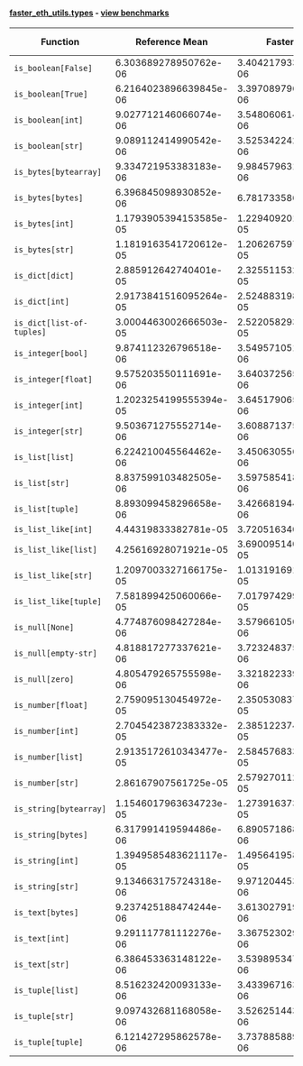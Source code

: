 #### [faster_eth_utils.types](https://github.com/BobTheBuidler/faster-eth-utils/blob/master/faster_eth_utils/types.py) - [view benchmarks](https://github.com/BobTheBuidler/faster-eth-utils/blob/master/benchmarks/test_types_benchmarks.py)

| Function | Reference Mean | Faster Mean | % Change | Speedup (%) | x Faster | Faster |
|----------|---------------|-------------|----------|-------------|----------|--------|
| `is_boolean[False]` | 6.303689278950762e-06 | 3.404217933761885e-06 | 46.00% | 85.17% | 1.85x | ✅ |
| `is_boolean[True]` | 6.2164023896639845e-06 | 3.3970897967638487e-06 | 45.35% | 82.99% | 1.83x | ✅ |
| `is_boolean[int]` | 9.027712146066074e-06 | 3.5480606144465706e-06 | 60.70% | 154.44% | 2.54x | ✅ |
| `is_boolean[str]` | 9.089112414990542e-06 | 3.5253422422422545e-06 | 61.21% | 157.82% | 2.58x | ✅ |
| `is_bytes[bytearray]` | 9.334721953383183e-06 | 9.984579631430807e-06 | -6.96% | -6.51% | 0.93x | ❌ |
| `is_bytes[bytes]` | 6.396845098930852e-06 | 6.78173358648997e-06 | -6.02% | -5.68% | 0.94x | ❌ |
| `is_bytes[int]` | 1.1793905394153585e-05 | 1.2294092016373004e-05 | -4.24% | -4.07% | 0.96x | ❌ |
| `is_bytes[str]` | 1.1819163541720612e-05 | 1.2062675976416246e-05 | -2.06% | -2.02% | 0.98x | ❌ |
| `is_dict[dict]` | 2.885912642740401e-05 | 2.325511532859737e-05 | 19.42% | 24.10% | 1.24x | ✅ |
| `is_dict[int]` | 2.9173841516095264e-05 | 2.5248831982299646e-05 | 13.45% | 15.55% | 1.16x | ✅ |
| `is_dict[list-of-tuples]` | 3.0004463002666503e-05 | 2.5220582938891686e-05 | 15.94% | 18.97% | 1.19x | ✅ |
| `is_integer[bool]` | 9.874112326796518e-06 | 3.549571051403777e-06 | 64.05% | 178.18% | 2.78x | ✅ |
| `is_integer[float]` | 9.575203550111691e-06 | 3.6403725656624304e-06 | 61.98% | 163.03% | 2.63x | ✅ |
| `is_integer[int]` | 1.2023254199555394e-05 | 3.645179065714881e-06 | 69.68% | 229.84% | 3.30x | ✅ |
| `is_integer[str]` | 9.503671275552714e-06 | 3.608871375726238e-06 | 62.03% | 163.34% | 2.63x | ✅ |
| `is_list[list]` | 6.224210045564462e-06 | 3.4506305562025865e-06 | 44.56% | 80.38% | 1.80x | ✅ |
| `is_list[str]` | 8.837599103482505e-06 | 3.597585418433768e-06 | 59.29% | 145.65% | 2.46x | ✅ |
| `is_list[tuple]` | 8.893099458296658e-06 | 3.4266819444613694e-06 | 61.47% | 159.53% | 2.60x | ✅ |
| `is_list_like[int]` | 4.44319833382781e-05 | 3.72051634001106e-05 | 16.26% | 19.42% | 1.19x | ✅ |
| `is_list_like[list]` | 4.25616928071921e-05 | 3.690095140609318e-05 | 13.30% | 15.34% | 1.15x | ✅ |
| `is_list_like[str]` | 1.2097003327166175e-05 | 1.0131916910688607e-05 | 16.24% | 19.40% | 1.19x | ✅ |
| `is_list_like[tuple]` | 7.581899425060066e-05 | 7.017974299601437e-05 | 7.44% | 8.04% | 1.08x | ✅ |
| `is_null[None]` | 4.774876098427284e-06 | 3.579661050005443e-06 | 25.03% | 33.39% | 1.33x | ✅ |
| `is_null[empty-str]` | 4.818817277337621e-06 | 3.723248375067526e-06 | 22.74% | 29.43% | 1.29x | ✅ |
| `is_null[zero]` | 4.805479265755598e-06 | 3.3218223390897884e-06 | 30.87% | 44.66% | 1.45x | ✅ |
| `is_number[float]` | 2.759095130454972e-05 | 2.3505308378765753e-05 | 14.81% | 17.38% | 1.17x | ✅ |
| `is_number[int]` | 2.7045423872383332e-05 | 2.3851223746261745e-05 | 11.81% | 13.39% | 1.13x | ✅ |
| `is_number[list]` | 2.9135172610343477e-05 | 2.584576833269591e-05 | 11.29% | 12.73% | 1.13x | ✅ |
| `is_number[str]` | 2.86167907561725e-05 | 2.5792701128913367e-05 | 9.87% | 10.95% | 1.11x | ✅ |
| `is_string[bytearray]` | 1.1546017963634723e-05 | 1.2739163733606613e-05 | -10.33% | -9.37% | 0.91x | ❌ |
| `is_string[bytes]` | 6.317991419594486e-06 | 6.890571868489134e-06 | -9.06% | -8.31% | 0.92x | ❌ |
| `is_string[int]` | 1.3949585483621117e-05 | 1.4956419589914009e-05 | -7.22% | -6.73% | 0.93x | ❌ |
| `is_string[str]` | 9.134663175724318e-06 | 9.971204453270105e-06 | -9.16% | -8.39% | 0.92x | ❌ |
| `is_text[bytes]` | 9.237425188474244e-06 | 3.6130279193932873e-06 | 60.89% | 155.67% | 2.56x | ✅ |
| `is_text[int]` | 9.291117781112276e-06 | 3.367523029363156e-06 | 63.76% | 175.90% | 2.76x | ✅ |
| `is_text[str]` | 6.386453363148122e-06 | 3.5398953470414444e-06 | 44.57% | 80.41% | 1.80x | ✅ |
| `is_tuple[list]` | 8.516232420093133e-06 | 3.4339671631413953e-06 | 59.68% | 148.00% | 2.48x | ✅ |
| `is_tuple[str]` | 9.097432681168058e-06 | 3.526251443223113e-06 | 61.24% | 157.99% | 2.58x | ✅ |
| `is_tuple[tuple]` | 6.121427295862578e-06 | 3.7378858894187733e-06 | 38.94% | 63.77% | 1.64x | ✅ |
